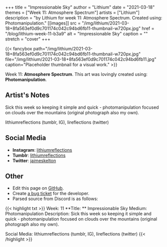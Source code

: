 +++
title =       "Impressionable Sky"
author =      "Lithium"
date =        "2021-03-18"
themes =      ["Week 11: Atmosphere Spectrum"]
artists =     ["Lithium"]
description = "by Lithium for week 11: Atmosphere Spectrum. Created using: Photomanipulation."
[[images]]
      src = "/img/lithium/2021-03-18+8fa563ef0d9c701174c042c94bd6fb11-thumbnail-w720px.jpg"
      href = "/blog/lithium-week-11-b3a9"
      alt = "Impressionable Sky"
      caption = ""
      stretch = "cover"
+++


{{< fancybox path="/img/lithium/2021-03-18+8fa563ef0d9c701174c042c94bd6fb11-thumbnail-w720px.jpg" file="/img/lithium/2021-03-18+8fa563ef0d9c701174c042c94bd6fb11.jpg" caption="Placeholder thumbnail for a visual work." >}}


Week 11: **Atmosphere Spectrum**. This art was lovingly created using: **Photomanipulation**.

## Artist's Notes

Sick this week so keeping it simple and quick - photomanipulation focused on clouds over the mountains (original photograph also my own). 

lithiumreflections (tumblr, IG), lireflections (twitter)

## Social Media

- **Instagram**: <a href='https://instagram.com/lithiumreflections' target='_blank'>lithiumreflections</a>
- **Tumblr**: <a href='https://lithiumreflections.tumblr.com' target='_blank'>lithiumreflections</a>
- **Twitter**: <a href='https://twitter.com/jaimeskelton' target='_blank'>jaimeskelton</a>

## Other

- Edit this page on [GitHub](https://github.com/teaminkling/web-refresh/edit/main/content/blog/lithium-week-11-b3a9.md).
- Create [a bug ticket](https://github.com/teaminkling/web-refresh/issues/new?assignees=&labels=bug&template=problem-report.md&title=) for the developer.
- Parsed source from Discord is as follows:

{{< highlight txt >}}
Week: 11
**Title:  ** Impressionable Sky
Medium: Photomanipulation
Description: Sick this week so keeping it simple and quick - photomanipulation focused on clouds over the mountains (original photograph also my own). 

Social Media: lithiumreflections (tumblr, IG), lireflections (twitter)
{{< /highlight >}}